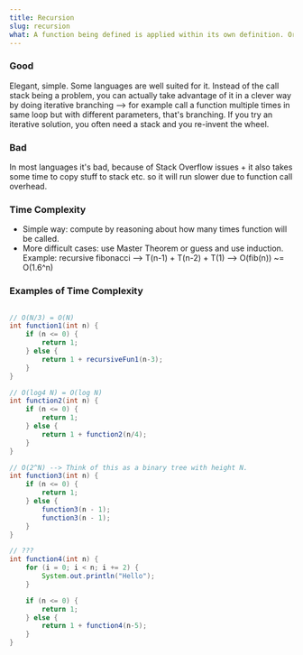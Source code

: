 ```yaml
---
title: Recursion
slug: recursion
what: A function being defined is applied within its own definition. Or in other words, recursion is when a function calls itself.
---
```


### Good
Elegant, simple. Some languages are well suited for it. Instead of the call stack being a problem, you can
actually take advantage of it in a clever way by doing iterative branching --> for example call a function
multiple times in same loop but with different parameters, that's branching. If you try an iterative solution,
you often need a stack and you re-invent the wheel.

### Bad
In most languages it's bad, because of Stack Overflow issues + it also takes some time to copy stuff to stack etc.
so it will run slower due to function call overhead.

### Time Complexity
* Simple way: compute by reasoning about how many times function will be called.
* More difficult cases: use Master Theorem or guess and use induction. Example: recursive fibonacci --> T(n-1) + T(n-2) + T(1) --> O(fib(n)) ~= O(1.6^n)

### Examples of Time Complexity

```java

// O(N/3) = O(N)
int function1(int n) {
    if (n <= 0) {
        return 1;
    } else {
        return 1 + recursiveFun1(n-3);
    }
}

// O(log4 N) = O(log N)
int function2(int n) {
    if (n <= 0) {
        return 1;
    } else {
        return 1 + function2(n/4);
    }
}

// O(2^N) --> Think of this as a binary tree with height N.
int function3(int n) {
    if (n <= 0) {
        return 1;
    } else {
        function3(n - 1);
        function3(n - 1);
    }
}

// ???
int function4(int n) {
    for (i = 0; i < n; i += 2) {
        System.out.println("Hello");
    }

    if (n <= 0) {
        return 1;
    } else {
        return 1 + function4(n-5);
    }
}
```
